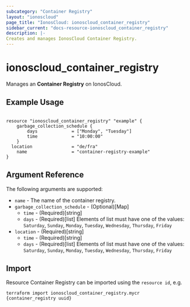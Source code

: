 ```yaml
---
subcategory: "Container Registry"
layout: "ionoscloud"
page_title: "IonosCloud: ionoscloud_container_registry"
sidebar_current: "docs-resource-ionoscloud_container_registry"
description: |-
Creates and manages IonosCloud Container Registry.
---
```


# ionoscloud_container_registry

Manages an **Container Registry** on IonosCloud.

## Example Usage

```hcl

resource "ionoscloud_container_registry" "example" {
    garbage_collection_schedule {
        days			 = ["Monday", "Tuesday"]
        time             = "10:00:00"
    }
  location               = "de/fra"
    name		         = "container-registry-example"
}

```

## Argument Reference

The following arguments are supported:

* `name` - The name of the container registry.
* `garbage_collection_schedule` - (Optional)[Map]
    * `time` - (Required)[string]
    * `days` - (Required)[list] Elements of list must have one of the values: `Saturday`, `Sunday`, `Monday`, `Tuesday`,  `Wednesday`,  `Thursday`,  `Friday` 
* `location` - (Required)[string]
    * `time` - (Required)[string]
    * `days` - (Required)[list] Elements of list must have one of the values: `Saturday`, `Sunday`, `Monday`, `Tuesday`,  `Wednesday`,  `Thursday`,  `Friday`


## Import

Resource Container Registry can be imported using the `resource id`, e.g.

```shell
terraform import ionoscloud_container_registry.mycr {container_registry uuid}
```
